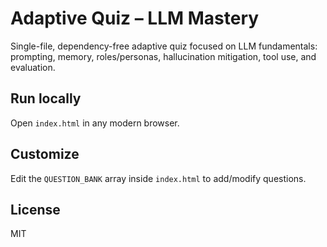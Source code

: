 # Adaptive Quiz – LLM Mastery
Single-file, dependency-free adaptive quiz focused on LLM fundamentals: prompting, memory, roles/personas, hallucination mitigation, tool use, and evaluation.

## Run locally
Open `index.html` in any modern browser.

## Customize
Edit the `QUESTION_BANK` array inside `index.html` to add/modify questions.

## License
MIT
